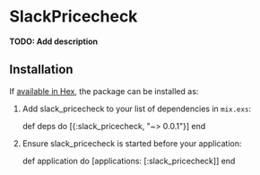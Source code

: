 # SlackPricecheck

**TODO: Add description**

## Installation

If [available in Hex](https://hex.pm/docs/publish), the package can be installed as:

  1. Add slack_pricecheck to your list of dependencies in `mix.exs`:

        def deps do
          [{:slack_pricecheck, "~> 0.0.1"}]
        end

  2. Ensure slack_pricecheck is started before your application:

        def application do
          [applications: [:slack_pricecheck]]
        end

